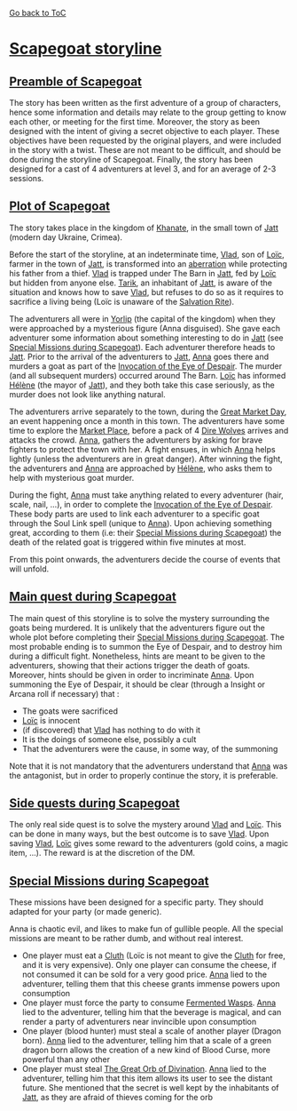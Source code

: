 [Go back to ToC](<../../../__build/Table Of Contents.md>)

# [Scapegoat storyline](<Plot.md#scapegoat-storyline>)

## [Preamble of Scapegoat](<Plot.md#preamble-of-scapegoat>)

The story has been written as the first adventure of a group of characters, hence some information and details may relate to the group getting to know each other, or meeting for the first time. Moreover, the story as been designed with the intent of giving a secret objective to each player. These objectives have been requested by the original players, and were included in the story with a twist. These are not meant to be difficult, and should be done during the storyline of Scapegoat. Finally, the story has been designed for a cast of 4 adventurers at level 3, and for an average of 2-3 sessions.

## [Plot of Scapegoat](<Plot.md#plot-of-scapegoat>)

The story takes place in the kingdom of [Khanate](<../../World/khanate/Khanate.md#khanate-kingdom>), in the small town of [Jatt](<../../World/khanate/Jatt.md#jatt>) (modern day Ukraine, Crimea).

Before the start of the storyline, at an indeterminate time, [Vlad](<../../NPC/Jatt/vlad.md#vlad>), son of [Loïc](<../../NPC/Jatt/loïc.md#loïc>), farmer in the town of [Jatt](<../../World/khanate/Jatt.md#jatt>), is transformed into an [aberration](<../../Monsters/Jatt/Vlad%20(aberration).png>) while protecting his father from a thief. [Vlad](<../../NPC/Jatt/vlad.md#vlad>) is trapped under The Barn in [Jatt](<../../World/khanate/Jatt.md#jatt>), fed by [Loïc](<../../NPC/Jatt/loïc.md#loïc>) but hidden from anyone else. [Tarik](<../../NPC/Jatt/tarik.md#tarik-inns-regular>), an inhabitant of [Jatt](<../../World/khanate/Jatt.md#jatt>), is aware of the situation and knows how to save [Vlad](<../../NPC/Jatt/vlad.md#vlad>), but refuses to do so as it requires to sacrifice a living being (Loïc is unaware of the [Salvation Rite](<../../NPC/Jatt/tarik.md#salvation-rite>)).

The adventurers all were in [Yorlip](<../../World/khanate/Yorlip.md#yorlip-capital>) (the capital of the kingdom) when they were approached by a mysterious figure (Anna disguised). She gave each adventurer some information about something interesting to do in [Jatt](<../../World/khanate/Jatt.md#jatt>) (see [Special Missions during Scapegoat](<Plot.md#special-missions-during-scapegoat>)). Each adventurer therefore heads to [Jatt](<../../World/khanate/Jatt.md#jatt>). Prior to the arrival of the adventurers to [Jatt](<../../World/khanate/Jatt.md#jatt>), [Anna](<../../NPC/Yorlip/anna.md#anna>) goes there and murders a goat as part of the [Invocation of the Eye of Despair](<../../World/deities/Vide.md#invocation-of-the-eye-of-despair>). The murder (and all subsequent murders) occurred around The Barn. [Loïc](<../../NPC/Jatt/loïc.md#loïc>) has informed [Hélène](<../../NPC/Jatt/hélène.md#hélène-mayor>) (the mayor of [Jatt](<../../World/khanate/Jatt.md#jatt>)), and they both take this case seriously, as the murder does not look like anything natural.

The adventurers arrive separately to the town, during the [Great Market Day](<../../World/khanate/Jatt.md#great-market-day>), an event happening once a month in this town. The adventurers have some time to explore the [Market Place](<../../World/khanate/Jatt.md#market-place>), before a pack of 4 [Dire Wolves](../../Monsters/Jatt/Dire%20Wolf.png) arrives and attacks the crowd. [Anna](<../../NPC/Yorlip/anna.md#anna>), gathers the adventurers by asking for brave fighters to protect the town with her. A fight ensues, in which [Anna](<../../NPC/Yorlip/anna.md#anna>) helps lightly (unless the adventurers are in great danger). After winning the fight, the adventurers and [Anna](<../../NPC/Yorlip/anna.md#anna>) are approached by [Hélène](<../../NPC/Jatt/hélène.md#hélène-mayor>), who asks them to help with mysterious goat murder.

During the fight, [Anna](<../../NPC/Yorlip/anna.md#anna>) must take anything related to every adventurer (hair, scale, nail, ...), in order to complete the [Invocation of the Eye of Despair](<../../World/deities/Vide.md#invocation-of-the-eye-of-despair>). These body parts are used to link each adventurer to a specific goat through the Soul Link spell (unique to [Anna](<../../NPC/Yorlip/anna.md#anna>)). Upon achieving something great, according to them (i.e: their [Special Missions during Scapegoat](<Plot.md#special-missions-during-scapegoat>)) the death of the related goat is triggered within five minutes at most.

From this point onwards, the adventurers decide the course of events that will unfold.

## [Main quest during Scapegoat](<Plot.md#main-quest-during-scapegoat>)

The main quest of this storyline is to solve the mystery surrounding the goats being murdered. It is unlikely that the adventurers figure out the whole plot before completing their [Special Missions during Scapegoat](<Plot.md#special-missions-during-scapegoat>). The most probable ending is to summon the Eye of Despair, and to destroy him during a difficult fight. Nonetheless, hints are meant to be given to the adventurers, showing that their actions trigger the death of goats. Moreover, hints should be given in order to incriminate [Anna](<../../NPC/Yorlip/anna.md#anna>). Upon summoning the Eye of Despair, it should be clear (through a Insight or Arcana roll if necessary) that :

-   The goats were sacrificed
-   [Loïc](<../../NPC/Jatt/loïc.md#loïc>) is innocent
-   (if discovered) that [Vlad](<../../NPC/Jatt/vlad.md#vlad>) has nothing to do with it
-   It is the doings of someone else, possibly a cult
-   That the adventurers were the cause, in some way, of the summoning

Note that it is not mandatory that the adventurers understand that [Anna](<../../NPC/Yorlip/anna.md#anna>) was the antagonist, but in order to properly continue the story, it is preferable.

## [Side quests during Scapegoat](<Plot.md#side-quests-during-scapegoat>)

The only real side quest is to solve the mystery around [Vlad](<../../NPC/Jatt/vlad.md#vlad>) and [Loïc](<../../NPC/Jatt/loïc.md#loïc>). This can be done in many ways, but the best outcome is to save [Vlad](<../../NPC/Jatt/vlad.md#vlad>). Upon saving [Vlad](<../../NPC/Jatt/vlad.md#vlad>), [Loïc](<../../NPC/Jatt/loïc.md#loïc>) gives some reward to the adventurers (gold coins, a magic item, ...). The reward is at the discretion of the DM.

## [Special Missions during Scapegoat](<Plot.md#special-missions-during-scapegoat>)

These missions have been designed for a specific party. They should adapted for your party (or made generic).

Anna is chaotic evil, and likes to make fun of gullible people. All the special missions are meant to be rather dumb, and without real interest.

-   One player must eat a [Cluth](<../../World/khanate/Jatt.md#cluth>) (Loïc is not meant to give the [Cluth](<../../World/khanate/Jatt.md#cluth>) for free, and it is very expensive). Only one player can consume the cheese, if not consumed it can be sold for a very good price. [Anna](<../../NPC/Yorlip/anna.md#anna>) lied to the adventurer, telling them that this cheese grants immense powers upon consumption
-   One player must force the party to consume [Fermented Wasps](<../../World/khanate/Jatt.md#fermented-wasps>). [Anna](<../../NPC/Yorlip/anna.md#anna>) lied to the adventurer, telling him that the beverage is magical, and can render a party of adventurers near invincible upon consumption
-   One player (blood hunter) must steal a scale of another player (Dragon born). [Anna](<../../NPC/Yorlip/anna.md#anna>) lied to the adventurer, telling him that a scale of a green dragon born allows the creation of a new kind of Blood Curse, more powerful than any other
-   One player must steal [The Great Orb of Divination](<../../World/khanate/Jatt.md#the-great-orb-of-divination>). [Anna](<../../NPC/Yorlip/anna.md#anna>) lied to the adventurer, telling him that this item allows its user to see the distant future. She mentioned that the secret is well kept by the inhabitants of [Jatt](<../../World/khanate/Jatt.md#jatt>), as they are afraid of thieves coming for the orb
